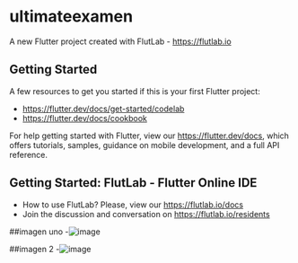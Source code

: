 # ultimateexamen

A new Flutter project created with FlutLab - https://flutlab.io

## Getting Started

A few resources to get you started if this is your first Flutter project:

- https://flutter.dev/docs/get-started/codelab
- https://flutter.dev/docs/cookbook

For help getting started with Flutter, view our
https://flutter.dev/docs, which offers tutorials,
samples, guidance on mobile development, and a full API reference.

## Getting Started: FlutLab - Flutter Online IDE

- How to use FlutLab? Please, view our https://flutlab.io/docs
- Join the discussion and conversation on https://flutlab.io/residents

##imagen uno 
-![image](https://github.com/user-attachments/assets/7e430d6c-ac0b-432a-9203-7b72100b99b6)

##imagen 2
-![image](https://github.com/user-attachments/assets/ea618f7e-5a80-4eb7-80e7-ff7c42c34ae5)

